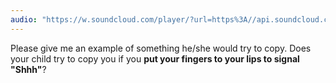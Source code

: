 ```yaml
---
audio: "https://w.soundcloud.com/player/?url=https%3A//api.soundcloud.com/tracks/1406305669%3Fsecret_token%3Ds-K04GYFfTnxA&color=%23ff5500&auto_play=true&hide_related=false&show_comments=true&show_user=true&show_reposts=false&show_teaser=true&visual=true"
---
```


Please give me an example of something he/she would try to copy. Does your child try to copy you if you <strong>put your fingers to your lips to signal "Shhh"</strong>?